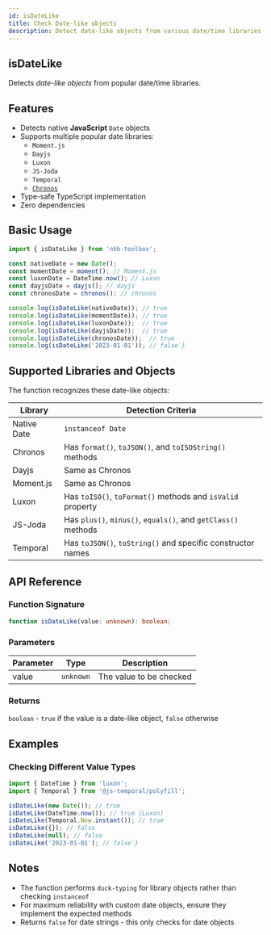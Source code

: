 ```yaml
---
id: isDateLike
title: Check Date-like objects
description: Detect date-like objects from various date/time libraries
---
```


## isDateLike

Detects _date-like objects_ from popular date/time libraries.

## Features

- Detects native **JavaScript** `Date` objects
- Supports multiple popular date libraries:
  - `Moment.js`
  - `Dayjs`
  - `Luxon`
  - `JS-Joda`
  - `Temporal`
  - [`Chronos`](/docs/classes/Chronos)
- Type-safe TypeScript implementation
- Zero dependencies

## Basic Usage

```ts
import { isDateLike } from 'nhb-toolbox';

const nativeDate = new Date();
const momentDate = moment(); // Moment.js
const luxonDate = DateTime.now(); // Luxon
const dayjsDate = dayjs(); // dayjs
const chronosDate = chronos(); // chronos

console.log(isDateLike(nativeDate)); // true
console.log(isDateLike(momentDate)); // true
console.log(isDateLike(luxonDate));  // true
console.log(isDateLike(dayjsDate));  // true
console.log(isDateLike(chronosDate));  // true
console.log(isDateLike('2023-01-01')); // false`}
```

## Supported Libraries and Objects

The function recognizes these date-like objects:

| Library     | Detection Criteria                                            |
| ----------- | ------------------------------------------------------------- |
| Native Date | `instanceof Date`                                             |
| Chronos     | Has `format()`, `toJSON()`, and `toISOString()` methods       |
| Dayjs       | Same as Chronos                                               |
| Moment.js   | Same as Chronos                                               |
| Luxon       | Has `toISO()`, `toFormat()` methods and `isValid` property    |
| JS-Joda     | Has `plus()`, `minus()`, `equals()`, and `getClass()` methods |
| Temporal    | Has `toJSON()`, `toString()` and specific constructor names   |

## API Reference

### Function Signature

```ts
function isDateLike(value: unknown): boolean;
```

### Parameters

| Parameter | Type      | Description             |
| --------- | --------- | ----------------------- |
| value     | `unknown` | The value to be checked |

### Returns

`boolean` - `true` if the value is a date-like object, `false` otherwise

## Examples

### Checking Different Value Types

```ts
import { DateTime } from 'luxon';
import { Temporal } from '@js-temporal/polyfill';

isDateLike(new Date()); // true
isDateLike(DateTime.now()); // true (Luxon)
isDateLike(Temporal.Now.instant()); // true
isDateLike({}); // false
isDateLike(null); // false
isDateLike('2023-01-01'); // false`}
```

## Notes

- The function performs `duck-typing` for library objects rather than checking `instanceof`
- For maximum reliability with custom date objects, ensure they implement the expected methods
- Returns `false` for date strings - this only checks for date objects
